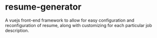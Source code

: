 # resume-generator
A vuejs front-end framework to allow for easy configuration and reconfiguration of resume, along with customizing for each particular job description.
